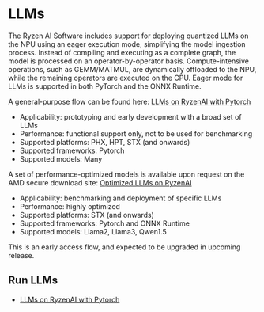 # LLMs

The Ryzen AI Software includes support for deploying quantized LLMs on the NPU using an eager execution mode, simplifying the model ingestion process. Instead of compiling and executing as a complete graph, the model is processed on an operator-by-operator basis. Compute-intensive operations, such as GEMM/MATMUL, are dynamically offloaded to the NPU, while the remaining operators are executed on the CPU. Eager mode for LLMs is supported in both PyTorch and the ONNX Runtime. 

A general-purpose flow can be found here: [LLMs on RyzenAI with Pytorch](./models/llm/docs/README.md)

- Applicability: prototyping and early development with a broad set of LLMs
- Performance: functional support only, not to be used for benchmarking
- Supported platforms: PHX, HPT, STX (and onwards)
- Supported frameworks: Pytorch
- Supported models: Many

A set of performance-optimized models is available upon request on the AMD secure download site: [Optimized LLMs on RyzenAI](https://account.amd.com/en/member/ryzenai-sw-ea.html)

- Applicability: benchmarking and deployment of specific LLMs
- Performance: highly optimized
- Supported platforms: STX (and onwards)
- Supported frameworks: Pytorch and ONNX Runtime
- Supported models: Llama2, Llama3, Qwen1.5

This is an early access flow, and expected to be upgraded in upcoming release. 

## Run LLMs

* [LLMs on RyzenAI with Pytorch](./models/llm/docs/README.md)




